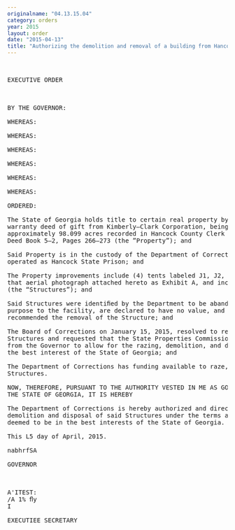 ```yaml
---
originalname: "04.13.15.04"
category: orders
year: 2015
layout: order
date: "2015-04-13"
title: "Authorizing the demolition and removal of a building from Hancock State Prison"
---
```

<pre>
 

EXECUTIVE ORDER

 

BY THE GOVERNOR:

WHEREAS:

WHEREAS:

WHEREAS:

WHEREAS:

WHEREAS:

WHEREAS:

ORDERED:

The State of Georgia holds title to certain real property by virtue of a December 30, 1987
warranty deed of gift from Kimberly—Clark Corporation, being known as Tract 1, for
approximately 98.099 acres recorded in Hancock County Clerk of Superior Court in
Deed Book 5—2, Pages 266—273 (the ”Property”); and

Said Property is in the custody of the Department of Corrections (the "Department”) and is
operated as Hancock State Prison; and

The Property improvements include (4) tents labeled J1, J2, J3, and J4, and as shown in
that aerial photograph attached hereto as Exhibit A, and incorporated herein by reference
(the “Structures”); and

Said Structures were identiﬁed by the Department to be abandoned and no longer serve a
purpose to the facility, are declared to have no value, and staff of the Department
recommended the removal of the Structure; and

The Board of Corrections on January 15, 2015, resolved to recommend the removal of the
Structures and requested that the State Properties Commission seek an ExecutiVe Order
from the Governor to allow for the razing, demolition, and disposal of the Structures as in
the best interest of the State of Georgia; and

The Department of Corrections has funding available to raze, demolish, and dispose of said
Structures.

NOW, THEREFORE, PURSUANT TO THE AUTHORITY VESTED IN ME AS GOVERNOR OF
THE STATE OF GEORGIA, IT IS HEREBY

The Department of Corrections is hereby authorized and directed to provide for the razing,
demolition and disposal of said Structures under the terms and conditions which are
deemed to be in the best interests of the State of Georgia. -

This L5 day of April, 2015.

nabhrfSA

GOVERNOR

 

A'ITEST:
/A 1% ﬂy
I

EXECUTIEE SECRETARY

 

</pre>
